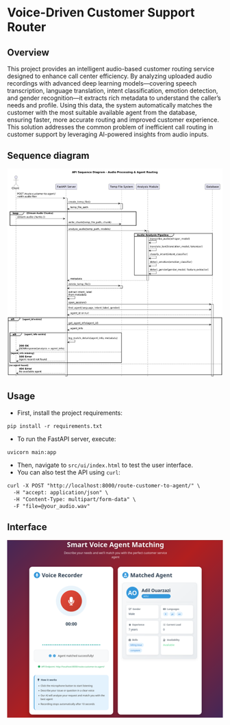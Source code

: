 # Voice-Driven Customer Support Router

## Overview

This project provides an intelligent audio-based customer routing service designed to enhance call center efficiency. By analyzing uploaded audio recordings with advanced deep learning models—covering speech transcription, language translation, intent classification, emotion detection, and gender recognition—it extracts rich metadata to understand the caller’s needs and profile. Using this data, the system automatically matches the customer with the most suitable available agent from the database, ensuring faster, more accurate routing and improved customer experience. This solution addresses the common problem of inefficient call routing in customer support by leveraging AI-powered insights from audio inputs.

## Sequence diagram

<div align="center">
  <img src="sequence_diagram.png" />
</div>


## Usage 
- First, install the project requirements:
```
pip install -r requirements.txt
```
- To run the FastAPI server, execute:
```
uvicorn main:app
``` 
- Then, navigate to `src/ui/index.html` to test the user interface.
- You can also test the API using `curl`:
```
curl -X POST "http://localhost:8000/route-customer-to-agent/" \
  -H "accept: application/json" \
  -H "Content-Type: multipart/form-data" \
  -F "file=@your_audio.wav"
```

## Interface

<div align="center">
  <img src="user_interface.png" />
</div>
